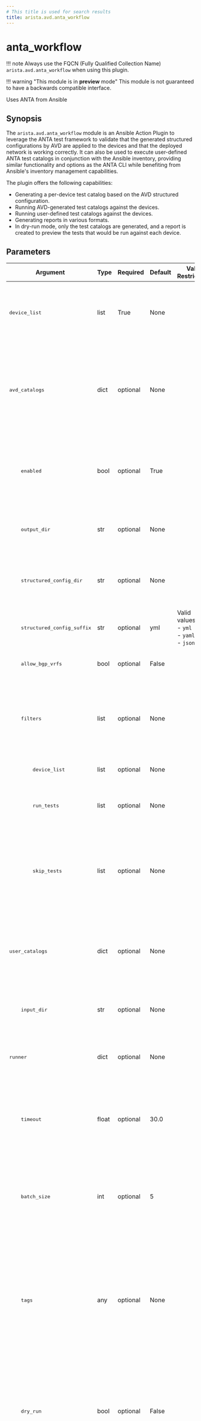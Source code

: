 ```yaml
---
# This title is used for search results
title: arista.avd.anta_workflow
---
```

<!--
  ~ Copyright (c) 2023-2025 Arista Networks, Inc.
  ~ Use of this source code is governed by the Apache License 2.0
  ~ that can be found in the LICENSE file.
  -->

# anta_workflow

!!! note
    Always use the FQCN (Fully Qualified Collection Name) `arista.avd.anta_workflow` when using this plugin.

!!! warning "This module is in **preview** mode"
    This module is not guaranteed to have a backwards compatible interface.

Uses ANTA from Ansible

## Synopsis

The `arista.avd.anta_workflow` module is an Ansible Action Plugin to leverage the ANTA test
framework to validate that the generated structured configurations by AVD are applied to the
devices and that the deployed network is working correctly. It can also be used to execute
user-defined ANTA test catalogs in conjunction with the Ansible inventory, providing similar
functionality and options as the ANTA CLI while benefiting from Ansible&#39;s inventory management
capabilities.

The plugin offers the following capabilities:

- Generating a per-device test catalog based on the AVD structured configuration.
- Running AVD-generated test catalogs against the devices.
- Running user-defined test catalogs against the devices.
- Generating reports in various formats.
- In dry-run mode, only the test catalogs are generated, and a report is created to preview the tests that would be run against each device.

## Parameters

| Argument | Type | Required | Default | Value Restrictions | Description |
| -------- | ---- | -------- | ------- | ------------------ | ----------- |
| <samp>device_list</samp> | list | True | None |  | List of devices to run ANTA tests against. These devices must be defined in the Ansible inventory. |
| <samp>avd_catalogs</samp> | dict | optional | None |  | AVD-generated test catalogs settings. These settings are used to generate test catalogs based on the AVD structured configurations. |
| <samp>&nbsp;&nbsp;&nbsp;&nbsp;enabled</samp> | bool | optional | True |  | Enable AVD catalogs generation. Can be disabled if only user-defined catalogs are to be run. |
| <samp>&nbsp;&nbsp;&nbsp;&nbsp;output_dir</samp> | str | optional | None |  | Directory where the AVD-generated test catalogs will be stored. |
| <samp>&nbsp;&nbsp;&nbsp;&nbsp;structured_config_dir</samp> | str | optional | None |  | Path to the directory containing the AVD structured configurations per device. |
| <samp>&nbsp;&nbsp;&nbsp;&nbsp;structured_config_suffix</samp> | str | optional | yml | Valid values:<br>- <code>yml</code><br>- <code>yaml</code><br>- <code>json</code> | File suffix for AVD structured configuration files. |
| <samp>&nbsp;&nbsp;&nbsp;&nbsp;allow_bgp_vrfs</samp> | bool | optional | False |  | If `true`, generate tests for BGP peers in VRFs. |
| <samp>&nbsp;&nbsp;&nbsp;&nbsp;filters</samp> | list | optional | None |  | Filters used to run or skip tests from the AVD-generated test catalogs. These filters do not apply to user-defined catalogs. |
| <samp>&nbsp;&nbsp;&nbsp;&nbsp;&nbsp;&nbsp;&nbsp;&nbsp;device_list</samp> | list | optional | None |  | List of devices to apply the filters to. |
| <samp>&nbsp;&nbsp;&nbsp;&nbsp;&nbsp;&nbsp;&nbsp;&nbsp;run_tests</samp> | list | optional | None |  | List of ANTA tests to only include in the AVD-generated catalogs. |
| <samp>&nbsp;&nbsp;&nbsp;&nbsp;&nbsp;&nbsp;&nbsp;&nbsp;skip_tests</samp> | list | optional | None |  | List of ANTA tests to exclude from the AVD-generated catalogs. `skip_tests` takes precedence over `run_tests`. |
| <samp>user_catalogs</samp> | dict | optional | None |  | User-defined test catalogs settings. These settings are used to run user-provided ANTA catalogs against the devices. |
| <samp>&nbsp;&nbsp;&nbsp;&nbsp;input_dir</samp> | str | optional | None |  | Directory containing the user-defined ANTA test catalogs. |
| <samp>runner</samp> | dict | optional | None |  | ANTA runner settings. These settings change the behavior of the ANTA runner. |
| <samp>&nbsp;&nbsp;&nbsp;&nbsp;timeout</samp> | float | optional | 30.0 |  | Global timeout in seconds for API calls to the devices. Can be adjusted depending on the amount of devices and tests. |
| <samp>&nbsp;&nbsp;&nbsp;&nbsp;batch_size</samp> | int | optional | 5 |  | Number of devices to run per ANTA instance. This can be increased based on the available resources of the Ansible runner. |
| <samp>&nbsp;&nbsp;&nbsp;&nbsp;tags</samp> | any | optional | None |  | List of tags used with user-defined catalogs to filter which tests to run on which devices.<br>These tags are used in conjunction with `anta_tags` variable assigned to devices in the Ansible inventory. |
| <samp>&nbsp;&nbsp;&nbsp;&nbsp;dry_run</samp> | bool | optional | False |  | Run ANTA in dry-run mode. In this mode, only the test catalogs are generated,<br>and a report is created to preview the tests that would be run against each device. |
| <samp>&nbsp;&nbsp;&nbsp;&nbsp;logs_dir</samp> | str | optional | None |  | Directory where the ANTA debug logs will be stored. Logs are stored per ANTA instance. Debug logs can be created using `-vvv` verbosity. |
| <samp>report</samp> | dict | optional | None |  | ANTA report settings. These settings define the output format and location of the ANTA reports. |
| <samp>&nbsp;&nbsp;&nbsp;&nbsp;csv_output</samp> | str | optional | None |  | Path to the CSV report file. |
| <samp>&nbsp;&nbsp;&nbsp;&nbsp;md_output</samp> | str | optional | None |  | Path to the Markdown report file. |
| <samp>&nbsp;&nbsp;&nbsp;&nbsp;json_output</samp> | str | optional | None |  | Path to the JSON report file. |
| <samp>&nbsp;&nbsp;&nbsp;&nbsp;filters</samp> | dict | optional | None |  | Filters used to hide specific test statuses from the reports. |
| <samp>&nbsp;&nbsp;&nbsp;&nbsp;&nbsp;&nbsp;&nbsp;&nbsp;hide_statuses</samp> | list | optional | None | Valid values:<br>- <code>success</code><br>- <code>failure</code><br>- <code>error</code><br>- <code>skipped</code><br>- <code>unset</code> | List of test statuses to hide from the reports. |

## See Also

- ANTA website: [https://anta.arista.com](https://anta.arista.com)<br>Documentation for the ANTA test framework

## Examples

```yaml
- name: Run ANTA
  hosts: FABRIC
  connection: local
  gather_facts: false
  tasks:
    - name: Run ANTA workflow
      run_once: true
      delegate_to: localhost
      arista.avd.anta_workflow:
        device_list: "{{ ansible_play_hosts }}"
        avd_catalogs:
          enabled: true
          output_dir: "{{ inventory_dir }}/anta/avd_catalogs"
          structured_config_dir: "{{ inventory_dir }}/intended/structured_configs"
          # structured_config_suffix: ".yml"
          allow_bgp_vrfs: true
          # filters:
          #   - device_list: "{{ groups['DC1'] }}"
          #     skip_tests:
          #       - VerifyNTP
        user_catalogs:
          input_dir: "{{ inventory_dir }}/anta/user_catalogs"
        runner:
          timeout: 360.0
          batch_size: 10
          # tags:
          #   - leaf
          # dry_run: true
          logs_dir: "{{ inventory_dir }}/anta/logs"
        report:
          csv_output: "{{ inventory_dir }}/anta/reports/anta_report.csv"
          md_output: "{{ inventory_dir }}/anta/reports/anta_report.md"
          json_output: "{{ inventory_dir }}/anta/reports/anta_report.json"
          # filters:
          #   hide_statuses:
          #     - success
          #     - skipped
```

## Authors

- Arista Ansible Team (@aristanetworks)

